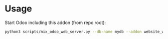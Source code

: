 # Usage

Start Odoo including this addon (from repo root):

```bash
python3 scripts/nix_odoo_web_server.py --db-name mydb --addon website_whatsapp
```
